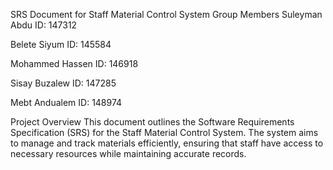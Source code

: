 SRS Document for Staff Material Control System
Group Members
Suleyman Abdu
ID: 147312

Belete Siyum
ID: 145584

Mohammed Hassen
ID: 146918

Sisay Buzalew
ID: 147285

Mebt Andualem
ID: 148974

Project Overview
This document outlines the Software Requirements Specification (SRS) for the Staff Material Control System. The system aims to manage and track materials efficiently, ensuring that staff have access to necessary resources while maintaining accurate records.

